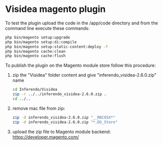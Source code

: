 # Visidea magento plugin

To test the plugin upload the code in the /app/code directory and from the command line execute these commands:

```sh
php bin/magento setup:upgrade
php bin/magento setup:di:compile
php bin/magento setup:static-content:deploy -f
php bin/magento cache:clean
php bin/magento cache:flush
```

To publish the plugin on the Magento module store follow this procedure:

1. zip the "Visidea" folder content and give "inferendo_visidea-2.6.0.zip" name

    ```sh
    cd Inferendo/Visidea
    zip -r ../../inferendo_visidea-2.6.0.zip .
    cd ../..
    ```

2. remove mac file from zip:

    ```sh
    zip -d inferendo_visidea-2.6.0.zip "__MACOSX*"
    zip -d inferendo_visidea-2.6.0.zip "*.DS_Store"
    ```

3. upload the zip file to Magento module backend: https://developer.magento.com/
